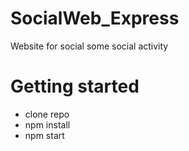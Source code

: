 # SocialWeb_Express
Website for social some social activity   


# Getting started

+ clone repo
+ npm install
+ npm start
